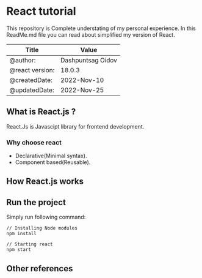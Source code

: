 # React tutorial

This repository is Complete understating of my personal experience.
In this ReadMe.md file you can read about simplified my version of React.

| Title           | Value             |
| --------------- | ----------------- |
| @author:        | Dashpuntsag Oidov |
| @react version: | 18.0.3            |
| @createdDate:   | 2022-Nov-10       |
| @updatedDate:   | 2022-Nov-25       |

## What is React.js ?

React.Js is Javascipt library for frontend development. 

### Why choose react 

- Declarative(Minimal syntax).
- Component based(Reusable).

## How React.js works

## Run the project
Simply run following command:

    // Installing Node modules
    npm install

    // Starting react
    npm start
    
## Other references
